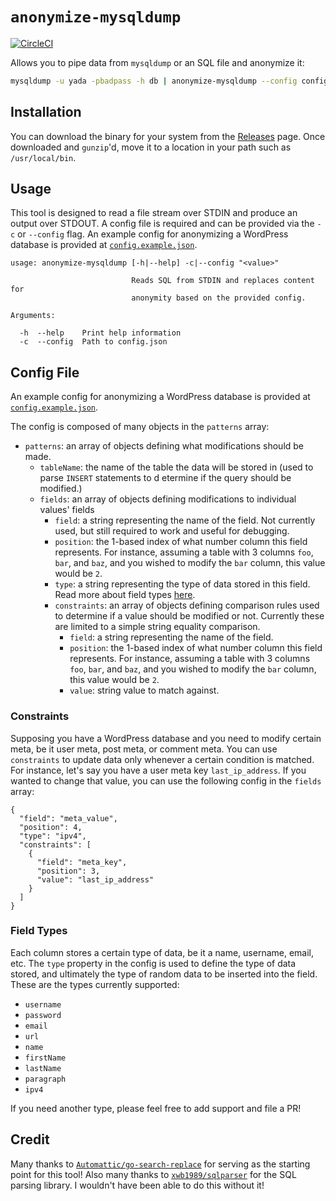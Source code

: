 # `anonymize-mysqldump`

[![CircleCI](https://circleci.com/gh/humanmade/go-anonymize-mysqldump.svg?style=svg&circle-token=ebedd768d31011e20aff68c78694a171e62a7ec0)](https://circleci.com/gh/humanmade/go-anonymize-mysqldump)

Allows you to pipe data from `mysqldump` or an SQL file and anonymize it:

```sh
mysqldump -u yada -pbadpass -h db | anonymize-mysqldump --config config.json > anonymized.sql
```

## Installation

You can download the binary for your system from the [Releases](https://github.com/humanmade/go-anonymize-mysqldump/releases/) page. Once downloaded and `gunzip`'d, move it to a location in your path such as `/usr/local/bin`.

## Usage

This tool is designed to read a file stream over STDIN and produce an output over STDOUT. A config file is required and can be provided via the `-c` or `--config` flag. An example config for anonymizing a WordPress database is provided at [`config.example.json`](./config.example.json).

```
usage: anonymize-mysqldump [-h|--help] -c|--config "<value>"

                           Reads SQL from STDIN and replaces content for
                           anonymity based on the provided config.

Arguments:

  -h  --help    Print help information
  -c  --config  Path to config.json
```

## Config File

An example config for anonymizing a WordPress database is provided at [`config.example.json`](./config.example.json).

The config is composed of many objects in the `patterns` array:

- `patterns`: an array of objects defining what modifications should be made.
  - `tableName`: the name of the table the data will be stored in (used to parse `INSERT` statements to d	etermine if the query should be modified.)
  - `fields`: an array of objects defining modifications to individual values' fields
    - `field`: a string representing the name of the field. Not currently used, but still required to work and useful for debugging.
    - `position`: the 1-based index of what number column this field represents. For instance, assuming a table with 3 columns `foo`, `bar`, and `baz`, and you wished to modify the `bar` column, this value would be `2`.
    - `type`: a string representing the type of data stored in this field. Read more about field types [here](#field-types).
    - `constraints`: an array of objects defining comparison rules used to determine if a value should be modified or not. Currently these are limited to a simple string equality comparison.
      - `field`: a string representing the name of the field.
      - `position`: the 1-based index of what number column this field represents. For instance, assuming a table with 3 columns `foo`, `bar`, and `baz`, and you wished to modify the `bar` column, this value would be `2`.
      - `value`: string value to match against.

### Constraints

Supposing you have a WordPress database and you need to modify certain meta, be it user meta, post meta, or comment meta. You can use `constraints` to update data only whenever a certain condition is matched. For instance, let's say you have a user meta key `last_ip_address`. If you wanted to change that value, you can use the following config in the `fields` array:

```
{
  "field": "meta_value",
  "position": 4,
  "type": "ipv4",
  "constraints": [
    {
      "field": "meta_key",
      "position": 3,
      "value": "last_ip_address"
    }
  ]
}

```



### Field Types

Each column stores a certain type of data, be it a name, username, email, etc. The `type` property in the config is used to define the type of data stored, and ultimately the type of random data to be inserted into the field. These are the types currently supported:

- `username`
- `password`
- `email`
- `url`
- `name`
- `firstName`
- `lastName`
- `paragraph`
- `ipv4`

If you need another type, please feel free to add support and file a PR!

## Credit

Many thanks to [`Automattic/go-search-replace`](https://github.com/Automattic/go-search-replace) for serving as the starting point for this tool! Also many thanks to [`xwb1989/sqlparser`](https://github.com/xwb1989/sqlparser) for the SQL parsing library. I wouldn't have been able to do this without it!
